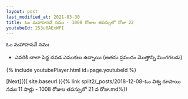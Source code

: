 ```yaml
---
layout: post
last_modified_at: 2021-03-30
title: ఓం మహాహనవే నమః - 1008 రోజుల తపస్సులో రోజు 22
youtubeId: 253u0AExWPI
---
```

 
 
 ఓం మహాహనవే నమః  
 
 -  ఎవరికి చాలా పెద్ద దవడ ఎముకలు ఉన్నాయి (అతను ప్రపంచం మొత్తాన్ని మింగగలడు) 
 
  
 
  
 
 
 
 
 
 


{% include youtubePlayer.html id=page.youtubeId %}
 
[Next]({{ site.baseurl }}{% link  split2/_posts/2018-12-08-ఓం విశ్వ రూపాయి నమః 11  సార్లు - 1008 రోజుల తపస్సులో 21 వ రోజు.md%})
 
